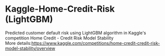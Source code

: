 # Kaggle-Home-Credit-Risk (LightGBM)
Predicted customer default risk using LightGBM algorithm in Kaggle's competition Home Credit - Credit Risk Model Stability<br>
More details:https://www.kaggle.com/competitions/home-credit-credit-risk-model-stability/overview
